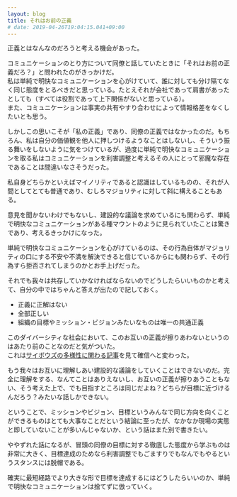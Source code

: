 ```yaml
---
layout: blog
title: それはお前の正義
# date: 2019-04-26T19:04:15.041+09:00
---
```


正義とはなんなのだろうと考える機会があった。

コミュニケーションのとり方について同僚と話していたときに「それはお前の正義だろ？」と問われたのがきっかけだ。  
私は単純で明快なコミュニケーションを心がけていて、誰に対しても分け隔てなく同じ態度をとるべきだと思っている。たとえそれが会社であって肩書があったとしても（すべては役割であって上下関係がないと思っている）。  
また、コミュニケーションは事実の共有やすり合わせによって情報格差をなくしたいとも思う。

しかしこの思いこそが「私の正義」であり、同僚の正義ではなかったのだ。もちろん、私は自分の価値観を他人に押しつけるようなことはしないし、そういう振る舞いをしないように気をつけているが、過度に単純で明快なコミュニケーションを取る私はコミュニケーションを利害調整と考えるその人にとって邪魔な存在であることは間違いなさそうだった。

私自身どちらかといえばマイノリティであると認識はしているものの、それが人間としてとても普通であり、むしろマジョリティに対して斜に構えることもある。

意見を聞かないわけでもないし、建設的な議論を求めているにも関わらず、単純で明快なコミュニケーションがある種マウントのように見られていたことは驚きであり、考えるきっかけになった。

単純で明快なコミュニケーションを心がけているのは、その行為自体がマジョリティの口にする不安や不満を解決できると信じているからにも関わらず、その行為すら拒否されてしまうのかとお手上げだった。

それでも我々は共存していかなければならないのでどうしたらいいものかと考えて、自分の中ではちゃんと答えが出たので記しておく。

- 正義に正解はない
- 全部正しい
- 組織の目標やミッション・ビジョンみたいなものは唯一の共通正義

このダイバーシティな社会において、このお互いの正義が擦りあわないというのはあたり前のことなのだと気がついた。  
これは[サイボウズの多様性に関わる記事](https://scrapbox.io/uknmr/成長を強いるのではなく、「発達」する状態を提供できる組織は変化に強い──サイボウズ_青野慶久×中土井僚_|_サイボウズ式)を見て確信へと変わった。

もう我々はお互いに理解しあい建設的な議論をしていくことはできないのだ。完全に理解をする、なんてことはありえないし、お互いの正義が擦りあうこともない、そう考えた上で、でも目指すところは同じだよね？どちらが目標に近づけるんだろう？みたいな話しかできない。

ということで、ミッションやビジョン、目標というみんなで同じ方向を向くことができるものはとても大事なことだという結論に至ったが、なかなか現場の実態と即していないことが多いんじゃないか、という話はまた別で書きたい。

ややずれた話になるが、冒頭の同僚の目標に対する徹底した態度から学ぶものは非常に大きく、目標達成のためなら利害調整でもごますりでもなんでもやるというスタンスには脱帽である。

確実に最短経路でより大きな形で目標を達成するにはどうしたらいいのか、単純で明快なコミュニケーションは捨てずに倣っていく。
